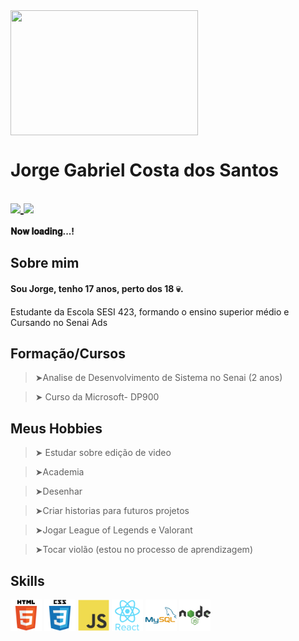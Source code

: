 <img src="https://steamuserimages-a.akamaihd.net/ugc/96103700532309699/8F44EE6DAFB4F4E2469AA4947059A09E1A78E93C/?imw=637&imh=358&ima=fit&impolicy=Letterbox&imcolor=%23000000&letterbox=true" width="300" height="200px" align="center"/>

#  Jorge Gabriel Costa dos Santos 

## <a href="https://www.linkedin.com/in/jorge-gabriel-a406262b6/?trk=opento_sprofile_details"><img src="https://play-lh.googleusercontent.com/kMofEFLjobZy_bCuaiDogzBcUT-dz3BBbOrIEjJ-hqOabjK8ieuevGe6wlTD15QzOqw=w240-h480-rw" height="50px" align="center"/> </a> <a href="https://www.instagram.com/jx.deta1ls/"><img src="https://upload.wikimedia.org/wikipedia/commons/thumb/9/95/Instagram_logo_2022.svg/800px-Instagram_logo_2022.svg.png" height="50px" align="center"/></a>



**𝐍𝐨𝐰 𝐥𝐨𝐚𝐝𝐢𝐧𝐠...!**

## Sobre mim

#### Sou Jorge, tenho 17 anos, perto dos 18 💀.
Estudante da Escola SESI 423, formando o ensino superior médio e Cursando no Senai Ads

## Formação/Cursos
>➤Analise de Desenvolvimento de Sistema no Senai (2 anos)

>➤ Curso da Microsoft- DP900
 
 ## Meus Hobbies
>➤ Estudar sobre edição de video

>➤Academia

>➤Desenhar

>➤Criar historias para futuros projetos

>➤Jogar League of Legends e Valorant

>➤Tocar violão (estou no processo de aprendizagem)

## Skills

<img src="https://raw.githubusercontent.com/devicons/devicon/master/icons/html5/html5-original-wordmark.svg" height="50px" align="center"/> <img src="https://raw.githubusercontent.com/devicons/devicon/master/icons/css3/css3-original-wordmark.svg" height="50px" align="center"/>
<img src="https://raw.githubusercontent.com/devicons/devicon/master/icons/javascript/javascript-original.svg" height="50px" align="center"/> <img src="https://raw.githubusercontent.com/devicons/devicon/master/icons/react/react-original-wordmark.svg" height="50px" align="center"/>
<img src="https://raw.githubusercontent.com/devicons/devicon/master/icons/mysql/mysql-original-wordmark.svg" height="50px" align="center"/> <img src="https://raw.githubusercontent.com/devicons/devicon/master/icons/nodejs/nodejs-original-wordmark.svg" height="50px" align="center"/>
